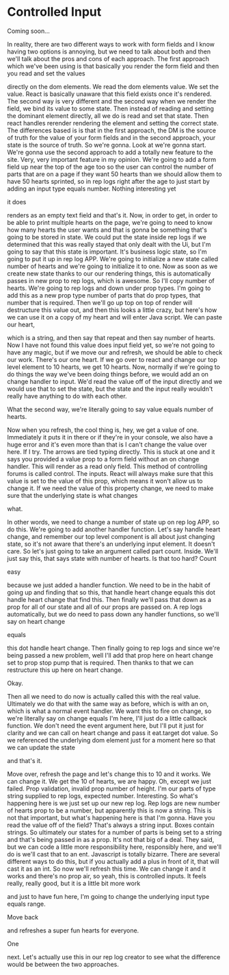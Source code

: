# Controlled Input

Coming soon...

In reality, there are two different ways to work with form fields and I know having two options is annoying, but we need to talk about both and then we'll talk about the pros and cons of each approach. The first approach which we've been using is that basically you render the form field and then you read and set the values 

directly on the dom elements. We read the dom elements value. We set the value. React is basically unaware that this field exists once it's rendered. The second way is very different and the second way when we render the field, we bind its value to some state. Then instead of reading and setting the dominant element directly, all we do is read and set that state. Then react handles rerender rendering the element and setting the correct state. The differences based is is that in the first approach, the DM is the source of truth for the value of your form fields and in the second approach, your state is the source of truth. So we're gonna. Look at we're gonna start. We're gonna use the second approach to add a totally new feature to the site. Very, very important feature in my opinion. We're going to add a form field up near the top of the age too so the user can control the number of parts that are on a page if they want 50 hearts than we should allow them to have 50 hearts sprinted, so in rep logs right after the age to just start by adding an input type equals number. Nothing interesting yet 

it does 

renders as an empty text field and that's it. Now, in order to get, in order to be able to print multiple hearts on the page, we're going to need to know how many hearts the user wants and that is gonna be something that's going to be stored in state. We could put the state inside rep logs if we determined that this was really stayed that only dealt with the Ui, but I'm going to say that this state is important. It's business logic state, so I'm going to put it up in rep log APP. We're going to initialize a new state called number of hearts and we're going to initialize it to one. Now as soon as we create new state thanks to our our rendering things, this is automatically passes in new prop to rep logs, which is awesome. So I'll copy number of hearts. We're going to rep logs and down under prop types. I'm going to add this as a new prop type number of parts that do prop types, that number that is required. Then we'll go up top on top of render will destructure this value out, and then this looks a little crazy, but here's how we can use it on a copy of my heart and will enter Java script. We can paste our heart, 

which is a string, and then say that repeat and then say number of hearts. Now I have not found this value does input field yet, so we're not going to have any magic, but if we move our and refresh, we should be able to check our work. There's our one heart. If we go over to react and change our top level element to 10 hearts, we get 10 hearts. Now, normally if we're going to do things the way we've been doing things before, we would add an on change handler to input. We'd read the value off of the input directly and we would use that to set the state, but the state and the input really wouldn't really have anything to do with each other. 

What the second way, we're literally going to say value equals number of hearts. 

Now when you refresh, the cool thing is, hey, we get a value of one. Immediately it puts it in there or if they're in your console, we also have a huge error and it's even more than that is I can't change the value over here. If I try. The arrows are tied typing directly. This is stuck at one and it says you provided a value prop to a form field without an on change handler. This will render as a read only field. This method of controlling forums is called control. The inputs. React will always make sure that this value is set to the value of this prop, which means it won't allow us to change it. If we need the value of this property change, we need to make sure that the underlying state is what changes 

what. 

In other words, we need to change a number of state up on rep log APP, so do this. We're going to add another handler function. Let's say handle heart change, and remember our top level component is all about just changing state, so it's not aware that there's an underlying input element. It doesn't care. So let's just going to take an argument called part count. Inside. We'll just say this, that says state with number of hearts. Is that too hard? Count 

easy 

because we just added a handler function. We need to be in the habit of going up and finding that so this, that handle heart change equals this dot handle heart change that find this. Then finally we'll pass that down as a prop for all of our state and all of our props are passed on. A rep logs automatically, but we do need to pass down any handler functions, so we'll say on heart change 

equals 

this dot handle heart change. Then finally going to rep logs and since we're being passed a new problem, well I'll add that prop here on heart change set to prop stop pump that is required. Then thanks to that we can restructure this up here on heart change. 

Okay. 

Then all we need to do now is actually called this with the real value. Ultimately we do that with the same way as before, which is with an on, which is what a normal event handler. We want this to fire on change, so we're literally say on change equals I'm here, I'll just do a little callback function. We don't need the event argument here, but I'll put it just for clarity and we can call on heart change and pass it eat.target dot value. So we referenced the underlying dom element just for a moment here so that we can update the state 

and that's it. 

Move over, refresh the page and let's change this to 10 and it works. We can change it. We get the 10 of hearts, we are happy. Oh, except we just failed. Prop validation, invalid prop number of height. I'm our parts of type string supplied to rep logs, expected number. Interesting. So what's happening here is we just set up our new rep log. Rep logs are new number of hearts prop to be a number, but apparently this is now a string. This is not that important, but what's happening here is that I'm gonna. Have you read the value off of the field? That's always a string input. Boxes contain strings. So ultimately our states for a number of parts is being set to a string and that's being passed in as a prop. It's not that big of a deal. They said, but we can code a little more responsibility here, responsibly here, and we'll do is we'll cast that to an ent. Javascript is totally bizarre. There are several different ways to do this, but if you actually add a plus in front of it, that will cast it as an int. So now we'll refresh this time. We can change it and it works and there's no prop air, so yeah, this is controlled inputs. It feels really, really good, but it is a little bit more work 

and just to have fun here, I'm going to change the underlying input type equals range. 

Move back 

and refreshes a super fun hearts for everyone. 

One 

next. Let's actually use this in our rep log creator to see what the difference would be between the two approaches.